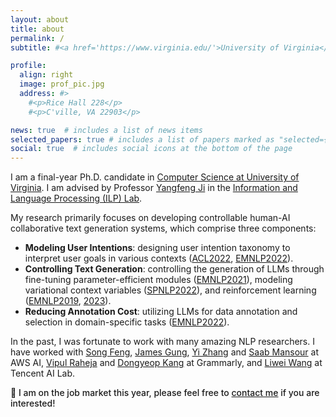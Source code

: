 ```yaml
---
layout: about
title: about
permalink: /
subtitle: #<a href='https://www.virginia.edu/'>University of Virginia</a>. Computer Science Department.

profile:
  align: right
  image: prof_pic.jpg
  address: #>
    #<p>Rice Hall 228</p>
    #<p>C'ville, VA 22903</p>

news: true  # includes a list of news items
selected_papers: true # includes a list of papers marked as "selected={true}"
social: true  # includes social icons at the bottom of the page
---
```


I am a final-year Ph.D. candidate in [Computer Science at University of Virginia](https://engineering.virginia.edu/departments/computer-science). I am advised by Professor [Yangfeng Ji](http://yangfengji.net/) in the [Information and Language Processing (ILP) Lab](https://uvanlp.org/).

My research primarily focuses on developing controllable human-AI collaborative text generation systems, which comprise three components:
<ul>
  <li><b>Modeling User Intentions</b>: designing user intention taxonomy to interpret user goals in various contexts (<a href='https://aclanthology.org/2022.acl-long.250/'>ACL2022</a>, <a href='https://aclanthology.org/2022.emnlp-main.715/'>EMNLP2022</a>). </li>
  <li><b>Controlling Text Generation</b>: controlling the generation of LLMs through fine-tuning parameter-efficient modules (<a href='https://aclanthology.org/2021.findings-emnlp.188/'>EMNLP2021</a>), modeling variational context variables (<a href='https://arxiv.org/abs/2204.01227'>SPNLP2022</a>), and reinforcement learning (<a href='https://aclanthology.org/D19-1619/'>EMNLP2019</a>, <a href='https://arxiv.org/abs/2311.00953'>2023</a>).</li>
  <li><b>Reducing Annotation Cost</b>: utilizing LLMs for data annotation and selection in domain-specific tasks (<a href='https://aclanthology.org/2022.findings-emnlp.201/'>EMNLP2022</a>).</li>
</ul> 


In the past, I was fortunate to work with many amazing NLP researchers.
I have worked with [Song Feng](https://songfeng.github.io/), [James Gung](https://jgung.github.io/about/), [Yi Zhang](https://www.amazon.science/author/yi-zhang) and [Saab Mansour](https://www.amazon.science/author/saab-mansour) at AWS AI, [Vipul Raheja](https://www.linkedin.com/in/vipulraheja) and [Dongyeop Kang](https://dykang.github.io/) at Grammarly, and [Liwei Wang](https://lwwangcse.github.io/) at Tencent AI Lab.

<span style=' font-weight: 500;'> 📣 I am on the job market this year, please feel free to <a href="mailto:wd5jq@virginia.edu">contact me</a> if you are interested!</span>